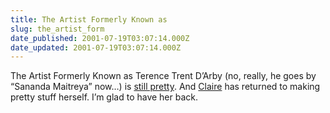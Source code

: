 ```yaml
---
title: The Artist Formerly Known as
slug: the_artist_form
date_published: 2001-07-19T03:07:14.000Z
date_updated: 2001-07-19T03:07:14.000Z
---
```


The Artist Formerly Known as Terence Trent D’Arby (no, really, he goes by “Sananda Maitreya” now…) is [still pretty](http://www.prosieben.de/images/magazin/music/terence/SMIndoor021_680_480.jpg). And [Claire](http://www.loobylu.com/) has returned to making pretty stuff herself. I’m glad to have her back.
